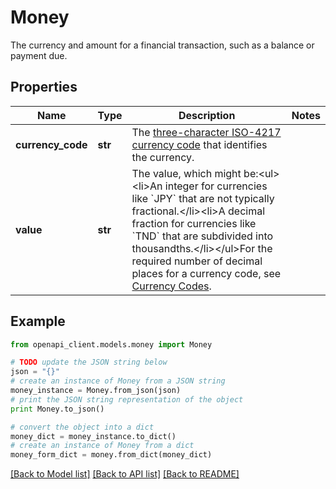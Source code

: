 # Money

The currency and amount for a financial transaction, such as a balance or payment due.

## Properties

Name | Type | Description | Notes
------------ | ------------- | ------------- | -------------
**currency_code** | **str** | The [three-character ISO-4217 currency code](/docs/integration/direct/rest/currency-codes/) that identifies the currency. | 
**value** | **str** | The value, which might be:&lt;ul&gt;&lt;li&gt;An integer for currencies like &#x60;JPY&#x60; that are not typically fractional.&lt;/li&gt;&lt;li&gt;A decimal fraction for currencies like &#x60;TND&#x60; that are subdivided into thousandths.&lt;/li&gt;&lt;/ul&gt;For the required number of decimal places for a currency code, see [Currency Codes](/docs/integration/direct/rest/currency-codes/). | 

## Example

```python
from openapi_client.models.money import Money

# TODO update the JSON string below
json = "{}"
# create an instance of Money from a JSON string
money_instance = Money.from_json(json)
# print the JSON string representation of the object
print Money.to_json()

# convert the object into a dict
money_dict = money_instance.to_dict()
# create an instance of Money from a dict
money_form_dict = money.from_dict(money_dict)
```
[[Back to Model list]](../README.md#documentation-for-models) [[Back to API list]](../README.md#documentation-for-api-endpoints) [[Back to README]](../README.md)


